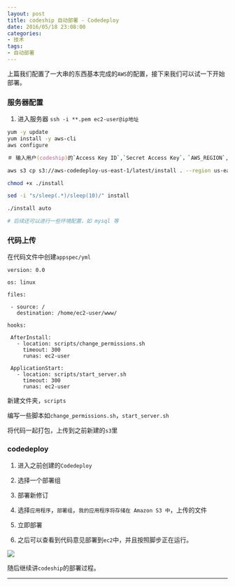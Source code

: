 ```yaml
---
layout: post
title: codeship 自动部署 - Codedeploy
date: 2016/05/18 23:08:00
categories:
- 技术
tags:
- 自动部署
---
```


上篇我们配置了一大串的东西基本完成的`AWS`的配置，接下来我们可以试一下开始部署。

### 服务器配置

1. 进入服务器 `ssh -i **.pem ec2-user@ip地址 `

```zsh
yum -y update
yum install -y aws-cli
aws configure

＃ 输入用户(codeship)的`Access Key ID`,`Secret Access Key`，`AWS_REGION`,`json`

aws s3 cp s3://aws-codedeploy-us-east-1/latest/install . --region us-east-1

chmod +x ./install

sed -i "s/sleep(.*)/sleep(10)/" install

./install auto

# 后续还可以进行一些环境配置，如 mysql 等

```
### 代码上传

在代码文件中创建`appspec/yml`

```
version: 0.0

os: linux

files:

 - source: /
   destination: /home/ec2-user/www/

hooks:

 AfterInstall:
   - location: scripts/change_permissions.sh
     timeout: 300
     runas: ec2-user

 ApplicationStart:
   - location: scripts/start_server.sh
     timeout: 300
     runas: ec2-user

```

新建文件夹，`scripts`

编写一些脚本如`change_permissions.sh`，`start_server.sh`

将代码一起打包，上传到之前新建的`s3`里

### codedeploy

1. 进入之前创建的`Codedeploy`

2. 选择一个部署组

3. 部署新修订

4. 选择`应用程序`，`部署组`，`我的应用程序将存储在 Amazon S3 中`，上传的文件

5. 立即部署

6. 之后可以查看到代码意见部署到`ec2`中，并且按照脚步正在运行。

![](http://pics.naaln.com/blog/2019-01-14-060811.jpg-basicBlog)

随后继续讲`codeship`的部署过程。

----------
